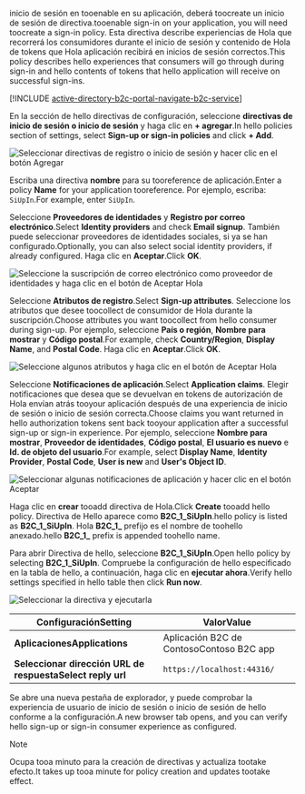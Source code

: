 <span data-ttu-id="81dc8-101">inicio de sesión en tooenable en su aplicación, deberá toocreate un inicio de sesión de directiva.</span><span class="sxs-lookup"><span data-stu-id="81dc8-101">tooenable sign-in on your application, you will need toocreate a sign-in policy.</span></span> <span data-ttu-id="81dc8-102">Esta directiva describe experiencias de Hola que recorrerá los consumidores durante el inicio de sesión y contenido de Hola de tokens que Hola aplicación recibirá en inicios de sesión correctos.</span><span class="sxs-lookup"><span data-stu-id="81dc8-102">This policy describes hello experiences that consumers will go through during sign-in and hello contents of tokens that hello application will receive on successful sign-ins.</span></span>

[!INCLUDE [active-directory-b2c-portal-navigate-b2c-service](active-directory-b2c-portal-navigate-b2c-service.md)]

<span data-ttu-id="81dc8-103">En la sección de hello directivas de configuración, seleccione **directivas de inicio de sesión o inicio de sesión** y haga clic en **+ agregar**.</span><span class="sxs-lookup"><span data-stu-id="81dc8-103">In hello policies section of settings, select **Sign-up or sign-in policies** and click **+ Add**.</span></span>

![Seleccionar directivas de registro o inicio de sesión y hacer clic en el botón Agregar](media/active-directory-b2c-create-sign-in-sign-up-policy/add-b2c-signup-signin-policy.png)

<span data-ttu-id="81dc8-105">Escriba una directiva **nombre** para su tooreference de aplicación.</span><span class="sxs-lookup"><span data-stu-id="81dc8-105">Enter a policy **Name** for your application tooreference.</span></span> <span data-ttu-id="81dc8-106">Por ejemplo, escriba: `SiUpIn`.</span><span class="sxs-lookup"><span data-stu-id="81dc8-106">For example, enter `SiUpIn`.</span></span>

<span data-ttu-id="81dc8-107">Seleccione **Proveedores de identidades** y **Registro por correo electrónico**.</span><span class="sxs-lookup"><span data-stu-id="81dc8-107">Select **Identity providers** and check **Email signup**.</span></span> <span data-ttu-id="81dc8-108">También puede seleccionar proveedores de identidades sociales, si ya se han configurado.</span><span class="sxs-lookup"><span data-stu-id="81dc8-108">Optionally, you can also select social identity providers, if already configured.</span></span> <span data-ttu-id="81dc8-109">Haga clic en **Aceptar**.</span><span class="sxs-lookup"><span data-stu-id="81dc8-109">Click **OK**.</span></span>

![Seleccione la suscripción de correo electrónico como proveedor de identidades y haga clic en el botón de Aceptar Hola](media/active-directory-b2c-create-sign-in-sign-up-policy/add-b2c-signup-signin-identity-providers.png)

<span data-ttu-id="81dc8-111">Seleccione **Atributos de registro**.</span><span class="sxs-lookup"><span data-stu-id="81dc8-111">Select **Sign-up attributes**.</span></span> <span data-ttu-id="81dc8-112">Seleccione los atributos que desee toocollect de consumidor de Hola durante la suscripción.</span><span class="sxs-lookup"><span data-stu-id="81dc8-112">Choose attributes you want toocollect from hello consumer during sign-up.</span></span> <span data-ttu-id="81dc8-113">Por ejemplo, seleccione **País o región**, **Nombre para mostrar** y **Código postal**.</span><span class="sxs-lookup"><span data-stu-id="81dc8-113">For example, check **Country/Region**, **Display Name**, and **Postal Code**.</span></span> <span data-ttu-id="81dc8-114">Haga clic en **Aceptar**.</span><span class="sxs-lookup"><span data-stu-id="81dc8-114">Click **OK**.</span></span>

![Seleccione algunos atributos y haga clic en el botón de Aceptar Hola](media/active-directory-b2c-create-sign-in-sign-up-policy/add-b2c-signup-signin-sign-up-attributes.png)

<span data-ttu-id="81dc8-116">Seleccione **Notificaciones de aplicación**.</span><span class="sxs-lookup"><span data-stu-id="81dc8-116">Select **Application claims**.</span></span> <span data-ttu-id="81dc8-117">Elegir notificaciones que desea que se devuelvan en tokens de autorización de Hola envían atrás tooyour aplicación después de una experiencia de inicio de sesión o inicio de sesión correcta.</span><span class="sxs-lookup"><span data-stu-id="81dc8-117">Choose claims you want returned in hello authorization tokens sent back tooyour application after a successful sign-up or sign-in experience.</span></span> <span data-ttu-id="81dc8-118">Por ejemplo, seleccione **Nombre para mostrar**, **Proveedor de identidades**, **Código postal**, **El usuario es nuevo** e **Id. de objeto del usuario**.</span><span class="sxs-lookup"><span data-stu-id="81dc8-118">For example, select **Display Name**, **Identity Provider**, **Postal Code**, **User is new** and **User's Object ID**.</span></span>

![Seleccionar algunas notificaciones de aplicación y hacer clic en el botón Aceptar](media/active-directory-b2c-create-sign-in-sign-up-policy/add-b2c-signup-signin-application-claims.png)

<span data-ttu-id="81dc8-120">Haga clic en **crear** tooadd directiva de Hola.</span><span class="sxs-lookup"><span data-stu-id="81dc8-120">Click **Create** tooadd hello policy.</span></span> <span data-ttu-id="81dc8-121">Directiva de Hello aparece como **B2C_1_SiUpIn**.</span><span class="sxs-lookup"><span data-stu-id="81dc8-121">hello policy is listed as **B2C_1_SiUpIn**.</span></span> <span data-ttu-id="81dc8-122">Hola **B2C_1_** prefijo es el nombre de toohello anexado.</span><span class="sxs-lookup"><span data-stu-id="81dc8-122">hello **B2C_1_** prefix is appended toohello name.</span></span>

<span data-ttu-id="81dc8-123">Para abrir Directiva de hello, seleccione **B2C_1_SiUpIn**.</span><span class="sxs-lookup"><span data-stu-id="81dc8-123">Open hello policy by selecting **B2C_1_SiUpIn**.</span></span> <span data-ttu-id="81dc8-124">Compruebe la configuración de hello especificado en la tabla de hello, a continuación, haga clic en **ejecutar ahora**.</span><span class="sxs-lookup"><span data-stu-id="81dc8-124">Verify hello settings specified in hello table then click **Run now**.</span></span>

![Seleccionar la directiva y ejecutarla](media/active-directory-b2c-create-sign-in-sign-up-policy/run-b2c-signup-signin-policy.png)

| <span data-ttu-id="81dc8-126">Configuración</span><span class="sxs-lookup"><span data-stu-id="81dc8-126">Setting</span></span>      | <span data-ttu-id="81dc8-127">Valor</span><span class="sxs-lookup"><span data-stu-id="81dc8-127">Value</span></span>  |
| ------------ | ------ |
| <span data-ttu-id="81dc8-128">**Aplicaciones**</span><span class="sxs-lookup"><span data-stu-id="81dc8-128">**Applications**</span></span> | <span data-ttu-id="81dc8-129">Aplicación B2C de Contoso</span><span class="sxs-lookup"><span data-stu-id="81dc8-129">Contoso B2C app</span></span> |
| <span data-ttu-id="81dc8-130">**Seleccionar dirección URL de respuesta**</span><span class="sxs-lookup"><span data-stu-id="81dc8-130">**Select reply url**</span></span> | `https://localhost:44316/` |

<span data-ttu-id="81dc8-131">Se abre una nueva pestaña de explorador, y puede comprobar la experiencia de usuario de inicio de sesión o inicio de sesión de hello conforme a la configuración.</span><span class="sxs-lookup"><span data-stu-id="81dc8-131">A new browser tab opens, and you can verify hello sign-up or sign-in consumer experience as configured.</span></span>

> [!NOTE]
> <span data-ttu-id="81dc8-132">Ocupa tooa minuto para la creación de directivas y actualiza tootake efecto.</span><span class="sxs-lookup"><span data-stu-id="81dc8-132">It takes up tooa minute for policy creation and updates tootake effect.</span></span>
>